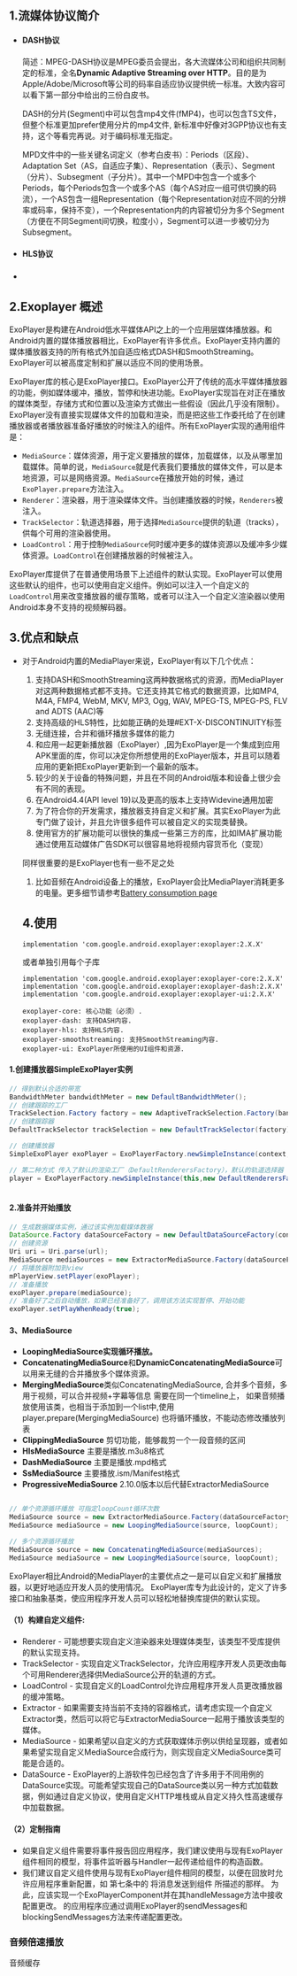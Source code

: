## 1.流媒体协议简介

* #### DASH协议

  简述：MPEG-DASH协议是MPEG委员会提出，各大流媒体公司和组织共同制定的标准，全名**Dynamic Adaptive Streaming over HTTP**。目的是为Apple/Adobe/Microsoft等公司的码率自适应协议提供统一标准。大致内容可以看下第一部分中给出的三份白皮书。

  DASH的分片(Segment)中可以包含mp4文件(fMP4)，也可以包含TS文件，但整个标准更加prefer使用分片的mp4文件, 新标准中好像对3GPP协议也有支持，这个等看完再说。对于编码标准无指定。

  MPD文件中的一些关键名词定义（参考白皮书）：Periods（区段）、Adaptation Set（AS，自适应子集）、Representation（表示）、Segment（分片）、Subsegment（子分片）。其中一个MPD中包含一个或多个Periods，每个Periods包含一个或多个AS（每个AS对应一组可供切换的码流），一个AS包含一组Representation（每个Representation对应不同的分辨率或码率，保持不变），一个Representation内的内容被切分为多个Segment（方便在不同Segment间切换，粒度小），Segment可以进一步被切分为Subsegment。

* #### HLS协议

* ###

##  2.Exoplayer 概述

ExoPlayer是构建在Android低水平媒体API之上的一个应用层媒体播放器。和Android内置的媒体播放器相比，ExoPlayer有许多优点。ExoPlayer支持内置的媒体播放器支持的所有格式外加自适应格式DASH和SmoothStreaming。ExoPlayer可以被高度定制和扩展以适应不同的使用场景。

ExoPlayer库的核心是ExoPlayer接口。ExoPlayer公开了传统的高水平媒体播放器的功能，例如媒体缓冲，播放，暂停和快进功能。ExoPlayer实现旨在对正在播放的媒体类型，存储方式和位置以及渲染方式做出一些假设（因此几乎没有限制）。ExoPlayer没有直接实现媒体文件的加载和渲染，而是把这些工作委托给了在创建播放器或者播放器准备好播放的时候注入的组件。所有ExoPlayer实现的通用组件是：

-  `MediaSource`：媒体资源，用于定义要播放的媒体，加载媒体，以及从哪里加载媒体。简单的说，`MediaSource`就是代表我们要播放的媒体文件，可以是本地资源，可以是网络资源。`MediaSource`在播放开始的时候，通过`ExoPlayer.prepare`方法注入。
-  `Renderer`：渲染器，用于渲染媒体文件。当创建播放器的时候，`Renderers`被注入。
-  `TrackSelector`：轨道选择器，用于选择`MediaSource`提供的轨道（tracks），供每个可用的渲染器使用。
-  `LoadControl`：用于控制`MediaSource`何时缓冲更多的媒体资源以及缓冲多少媒体资源。`LoadControl`在创建播放器的时候被注入。

ExoPlayer库提供了在普通使用场景下上述组件的默认实现。ExoPlayer可以使用这些默认的组件，也可以使用自定义组件。例如可以注入一个自定义的`LoadControl`用来改变播放器的缓存策略，或者可以注入一个自定义渲染器以使用Android本身不支持的视频解码器。

## 3.优点和缺点

- 对于Android内置的MediaPlayer来说，ExoPlayer有以下几个优点：

  1. 支持DASH和SmoothStreaming这两种数据格式的资源，而MediaPlayer对这两种数据格式都不支持。它还支持其它格式的数据资源，比如MP4, M4A, FMP4, WebM, MKV, MP3, Ogg, WAV, MPEG-TS, MPEG-PS, FLV and ADTS (AAC)等
  2. 支持高级的HLS特性，比如能正确的处理#EXT-X-DISCONTINUITY标签
  3. 无缝连接，合并和循环播放多媒体的能力
  4. 和应用一起更新播放器（ExoPlayer）,因为ExoPlayer是一个集成到应用APK里面的库，你可以决定你所想使用的ExoPlayer版本，并且可以随着应用的更新把ExoPlayer更新到一个最新的版本。
  5. 较少的关于设备的特殊问题，并且在不同的Android版本和设备上很少会有不同的表现。
  6. 在Android4.4(API level 19)以及更高的版本上支持Widevine通用加密
  7. 为了符合你的开发需求，播放器支持自定义和扩展。其实ExoPlayer为此专门做了设计，并且允许很多组件可以被自定义的实现类替换。
  8. 使用官方的扩展功能可以很快的集成一些第三方的库，比如IMA扩展功能通过使用互动媒体广告SDK可以很容易地将视频内容货币化（变现）

  同样很重要的是ExoPlayer也有一些不足之处

  1. 比如音频在Android设备上的播放，ExoPlayer会比MediaPlayer消耗更多的电量。更多细节请参考[Battery consumption page](https://exoplayer.dev/battery-consumption.html)

  ## 4.使用

  ```
  implementation 'com.google.android.exoplayer:exoplayer:2.X.X'
  ```

  或者单独引用每个子库

  

  ```
  implementation 'com.google.android.exoplayer:exoplayer-core:2.X.X'
  implementation 'com.google.android.exoplayer:exoplayer-dash:2.X.X'
  implementation 'com.google.android.exoplayer:exoplayer-ui:2.X.X'
  
  exoplayer-core: 核心功能（必须）.
  exoplayer-dash: 支持DASH内容.
  exoplayer-hls: 支持HLS内容.
  exoplayer-smoothstreaming: 支持SmoothStreaming内容.
  exoplayer-ui: ExoPlayer所使用的UI组件和资源.
  ```

#### 1.创建播放器SimpleExoPlayer实例

```java
// 得到默认合适的带宽
BandwidthMeter bandwidthMeter = new DefaultBandwidthMeter();
// 创建跟踪的工厂
TrackSelection.Factory factory = new AdaptiveTrackSelection.Factory(bandwidthMeter);
// 创建跟踪器
DefaultTrackSelector trackSelection = new DefaultTrackSelector(factory);

// 创建播放器
SimpleExoPlayer exoPlayer = ExoPlayerFactory.newSimpleInstance(context, trackSelection);

// 第二种方式 传入了默认的渲染工厂（DefaultRenderersFactory），默认的轨道选择器（DefaultTrackSelector）和默认的加载控制器（DefaultLoadControl），然后把返回的播放器实例
player = ExoPlayerFactory.newSimpleInstance(this,new DefaultRenderersFactory(this),new DefaultTrackSelector(), new DefaultLoadControl());
    
```

#### 2.准备并开始播放

```java
// 生成数据媒体实例，通过该实例加载媒体数据
DataSource.Factory dataSourceFactory = new DefaultDataSourceFactory(context, Util.getUserAgent(context, "exoplayerdemo"));
// 创建资源
Uri uri = Uri.parse(url);
MediaSource mediaSources = new ExtractorMediaSource.Factory(dataSourceFactory).createMediaSource(uri);
// 将播放器附加到view
mPlayerView.setPlayer(exoPlayer);
// 准备播放
exoPlayer.prepare(mediaSource);
// 准备好了之后自动播放，如果已经准备好了，调用该方法实现暂停、开始功能
exoPlayer.setPlayWhenReady(true);
```

#### **3、MediaSource**

- **LoopingMediaSource实现循环播放。**
- **ConcatenatingMediaSource**和**DynamicConcatenatingMediaSource**可以用来无缝的合并播放多个媒体资源。
- **MergingMediaSource**类似ConcatenatingMediaSource, 合并多个音频，多用于视频，可以合并视频+字幕等信息 需要在同一个timeline上，
  如果音频播放使用该类，也相当于添加到一个list中,使用player.prepare(MergingMediaSource) 也将循环播放，不能动态修改播放列表
- **ClippingMediaSource** 剪切功能，能够裁剪一个一段音频的区间
-  **HlsMediaSource**     主要是播放.m3u8格式
-  **DashMediaSource**  主要是播放.mpd格式
-  **SsMediaSource**       主要播放.ism/Manifest格式
-  **ProgressiveMediaSource**    2.10.0版本以后代替ExtractorMediaSource

```java

// 单个资源循环播放 可指定loopCount循环次数
MediaSource source = new ExtractorMediaSource.Factory(dataSourceFactory).createMediaSource(uri);
MediaSource mediaSource = new LoopingMediaSource(source, loopCount);

// 多个资源循环播放
MediaSource source = new ConcatenatingMediaSource(mediaSources);
MediaSource mediaSource = new LoopingMediaSource(source, loopCount);
```

ExoPlayer相比Android的MediaPlayer的主要优点之一是可以自定义和扩展播放器，以更好地适应开发人员的使用情况。 ExoPlayer库专为此设计的，定义了许多接口和抽象基类，使应用程序开发人员可以轻松地替换库提供的默认实现。

#### （1）构建自定义组件:

- Renderer - 可能想要实现自定义渲染器来处理媒体类型，该类型不受库提供的默认实现支持。
- TrackSelector - 实现自定义TrackSelector，允许应用程序开发人员更改由每个可用Renderer选择供MediaSource公开的轨道的方式。
- LoadControl - 实现自定义的LoadControl允许应用程序开发人员更改播放器的缓冲策略。
- Extractor - 如果需要支持当前不支持的容器格式，请考虑实现一个自定义Extractor类，然后可以将它与ExtractorMediaSource一起用于播放该类型的媒体。
- MediaSource - 如果希望以自定义的方式获取媒体示例以供给呈现器，或者如果希望实现自定义MediaSource合成行为，则实现自定义MediaSource类可能是合适的。
- DataSource - ExoPlayer的上游软件包已经包含了许多用于不同用例的DataSource实现。可能希望实现自己的DataSource类以另一种方式加载数据，例如通过自定义协议，使用自定义HTTP堆栈或从自定义持久性高速缓存中加载数据。

#### （2）定制指南

- 如果自定义组件需要将事件报告回应用程序，我们建议使用与现有ExoPlayer组件相同的模型，将事件监听器与Handler一起传递给组件的构造函数。
- 我们建议自定义组件使用与现有ExoPlayer组件相同的模型，以便在回放时允许应用程序重新配置，如 第七条中的 将消息发送到组件 所描述的那样。 为此，应该实现一个ExoPlayerComponent并在其handleMessage方法中接收配置更改。 的应用程序应通过调用ExoPlayer的sendMessages和blockingSendMessages方法来传递配置更改。

### 音频倍速播放

音频缓存